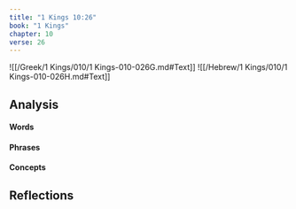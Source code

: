 ```yaml
---
title: "1 Kings 10:26"
book: "1 Kings"
chapter: 10
verse: 26
---
```

![[/Greek/1 Kings/010/1 Kings-010-026G.md#Text]]
![[/Hebrew/1 Kings/010/1 Kings-010-026H.md#Text]]

## Analysis

#### Words

#### Phrases

#### Concepts

## Reflections
